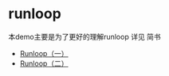 # runloop
本demo主要是为了更好的理解runloop
详见 简书
- [Runloop（一）](https://www.jianshu.com/p/1a26b2875c86)
- [Runloop（二）](https://www.jianshu.com/p/a4293b50a883)
